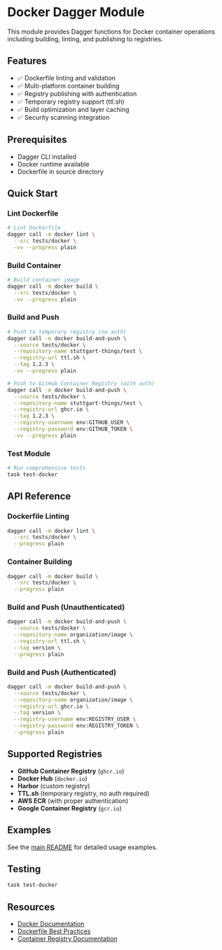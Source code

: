 # Docker Dagger Module

This module provides Dagger functions for Docker container operations including building, linting, and publishing to registries.

## Features

- ✅ Dockerfile linting and validation
- ✅ Multi-platform container building
- ✅ Registry publishing with authentication
- ✅ Temporary registry support (ttl.sh)
- ✅ Build optimization and layer caching
- ✅ Security scanning integration

## Prerequisites

- Dagger CLI installed
- Docker runtime available
- Dockerfile in source directory

## Quick Start

### Lint Dockerfile

```bash
# Lint Dockerfile
dagger call -m docker lint \
  --src tests/docker \
  -vv --progress plain
```

### Build Container

```bash
# Build container image
dagger call -m docker build \
  --src tests/docker \
  -vv --progress plain
```

### Build and Push

```bash
# Push to temporary registry (no auth)
dagger call -m docker build-and-push \
  --source tests/docker \
  --repository-name stuttgart-things/test \
  --registry-url ttl.sh \
  --tag 1.2.3 \
  -vv --progress plain

# Push to GitHub Container Registry (with auth)
dagger call -m docker build-and-push \
  --source tests/docker \
  --repository-name stuttgart-things/test \
  --registry-url ghcr.io \
  --tag 1.2.3 \
  --registry-username env:GITHUB_USER \
  --registry-password env:GITHUB_TOKEN \
  -vv --progress plain
```

### Test Module

```bash
# Run comprehensive tests
task test-docker
```

## API Reference

### Dockerfile Linting

```bash
dagger call -m docker lint \
  --src tests/docker \
  --progress plain
```

### Container Building

```bash
dagger call -m docker build \
  --src tests/docker \
  --progress plain
```

### Build and Push (Unauthenticated)

```bash
dagger call -m docker build-and-push \
  --source tests/docker \
  --repository-name organization/image \
  --registry-url ttl.sh \
  --tag version \
  --progress plain
```

### Build and Push (Authenticated)

```bash
dagger call -m docker build-and-push \
  --source tests/docker \
  --repository-name organization/image \
  --registry-url ghcr.io \
  --tag version \
  --registry-username env:REGISTRY_USER \
  --registry-password env:REGISTRY_TOKEN \
  --progress plain
```

## Supported Registries

- **GitHub Container Registry** (`ghcr.io`)
- **Docker Hub** (`docker.io`)
- **Harbor** (custom registry)
- **TTL.sh** (temporary registry, no auth required)
- **AWS ECR** (with proper authentication)
- **Google Container Registry** (`gcr.io`)

## Examples

See the [main README](../README.md#docker) for detailed usage examples.

## Testing

```bash
task test-docker
```

## Resources

- [Docker Documentation](https://docs.docker.com/)
- [Dockerfile Best Practices](https://docs.docker.com/develop/dev-best-practices/)
- [Container Registry Documentation](https://docs.github.com/en/packages/working-with-a-github-packages-registry/working-with-the-container-registry)
